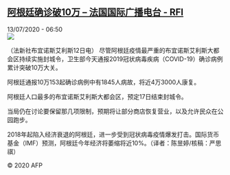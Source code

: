 <!--1594623233000-->
[阿根廷确诊破10万 – 法国国际广播电台 - RFI](http://www.rfi.fr//cn/contenu/20200713-%E9%98%BF%E6%A0%B9%E5%BB%B7%E7%A1%AE%E8%AF%8A%E7%A0%B410%E4%B8%87)
------

<div>13/07/2020 - 06:50</div><img src="https://s.rfi.fr/media/display/06b4861a-c4cb-11ea-aaf7-005056a98db9/w:310/p:16x9/int0005b.200713125002.jpg"><div class="t-content__body u-clearfix"><div class="m-interstitial"></div><p>（法新社布宜诺斯艾利斯12日电）    尽管阿根廷疫情最严重的布宜诺斯艾利斯大都会区持续实施封城令，卫生部今天通报2019冠状病毒疾病（COVID-19）确诊病例累计突破10万大关。</p><p>    阿根廷通报10万153起确诊病例中有1845人病故，将近4万3000人康复。</p><p>    阿根廷人口最多的布宜诺斯艾利斯大都会区，预定17日结束封城令。</p><p>    当局仍在讨论要保留那几项限制，预期将让部分商店恢复营业，以及允许民众在公园跑步。</p><p>    2018年起陷入经济衰退的阿根廷，进一步受到冠状病毒疫情爆发打击。国际货币基金（IMF）预测，阿根廷今年经济将萎缩将近10%。（译者：陈昱婷/核稿：严思祺）</p><p class="t-copyright">© 2020 AFP</p>        </div>
